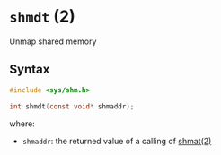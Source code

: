 # `shmdt` (2)

Unmap shared memory

## Syntax

```c
#include <sys/shm.h>

int shmdt(const void* shmaddr);
```

where:

- `shmaddr`: the returned value of a calling of [shmat(2)](shmat-2.md)